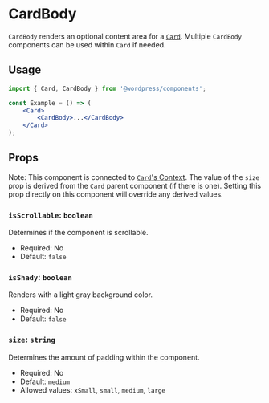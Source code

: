 # CardBody

`CardBody` renders an optional content area for a [`Card`](/packages/components/src/card/card/README.md). Multiple `CardBody` components can be used within `Card` if needed.

## Usage

```jsx
import { Card, CardBody } from '@wordpress/components';

const Example = () => (
	<Card>
		<CardBody>...</CardBody>
	</Card>
);
```

## Props

Note: This component is connected to [`Card`'s Context](/packages/components/src/card/card/README.md#context). The value of the `size` prop is derived from the `Card` parent component (if there is one). Setting this prop directly on this component will override any derived values.

### `isScrollable`: `boolean`

Determines if the component is scrollable.

-   Required: No
-   Default: `false`

### `isShady`: `boolean`

Renders with a light gray background color.

-   Required: No
-   Default: `false`

### `size`: `string`

Determines the amount of padding within the component.

-   Required: No
-   Default: `medium`
-   Allowed values: `xSmall`, `small`, `medium`, `large`
